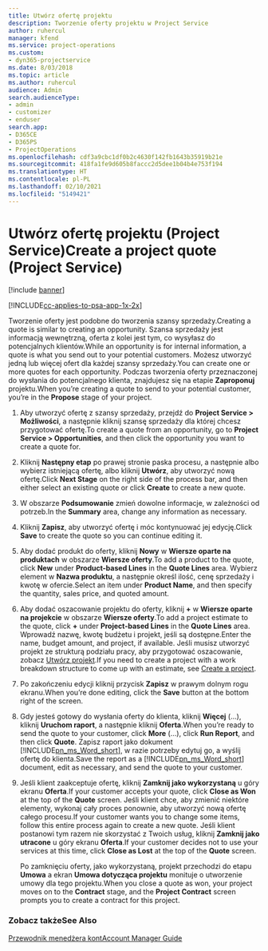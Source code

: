 ```yaml
---
title: Utwórz ofertę projektu
description: Tworzenie oferty projektu w Project Service
author: ruhercul
manager: kfend
ms.service: project-operations
ms.custom:
- dyn365-projectservice
ms.date: 8/03/2018
ms.topic: article
ms.author: ruhercul
audience: Admin
search.audienceType:
- admin
- customizer
- enduser
search.app:
- D365CE
- D365PS
- ProjectOperations
ms.openlocfilehash: cdf3a9cbc1df0b2c4630f142fb1643b35919b21e
ms.sourcegitcommit: 418fa1fe9d605b8faccc2d5dee1b04b4e753f194
ms.translationtype: HT
ms.contentlocale: pl-PL
ms.lasthandoff: 02/10/2021
ms.locfileid: "5149421"
---
```

# <a name="create-a-project-quote-project-service"></a><span data-ttu-id="cc734-103">Utwórz ofertę projektu (Project Service)</span><span class="sxs-lookup"><span data-stu-id="cc734-103">Create a project quote (Project Service)</span></span>

[!include [banner](../includes/psa-now-project-operations.md)]

[!INCLUDE[cc-applies-to-psa-app-1x-2x](../includes/cc-applies-to-psa-app-1x-2x.md)]

<span data-ttu-id="cc734-104">Tworzenie oferty jest podobne do tworzenia szansy sprzedaży.</span><span class="sxs-lookup"><span data-stu-id="cc734-104">Creating a quote is similar to creating an opportunity.</span></span> <span data-ttu-id="cc734-105">Szansa sprzedaży jest informacją wewnętrzną, oferta z kolei jest tym, co wysyłasz do potencjalnych klientów.</span><span class="sxs-lookup"><span data-stu-id="cc734-105">While an opportunity is for internal information, a quote is what you send out to your potential customers.</span></span> <span data-ttu-id="cc734-106">Możesz utworzyć jedną lub więcej ofert dla każdej szansy sprzedaży.</span><span class="sxs-lookup"><span data-stu-id="cc734-106">You can create one or more quotes for each opportunity.</span></span> <span data-ttu-id="cc734-107">Podczas tworzenia oferty przeznaczonej do wysłania do potencjalnego klienta, znajdujesz się na etapie **Zaproponuj** projektu.</span><span class="sxs-lookup"><span data-stu-id="cc734-107">When you’re creating a quote to send to your potential customer, you’re in the **Propose** stage of your project.</span></span>  
  
1. <span data-ttu-id="cc734-108">Aby utworzyć ofertę z szansy sprzedaży, przejdź do **Project Service > Możliwości**, a następnie kliknij szansę sprzedaży dla której chcesz przygotować ofertę.</span><span class="sxs-lookup"><span data-stu-id="cc734-108">To create a quote from an opportunity, go to **Project Service > Opportunities**, and then click the opportunity you want to create a quote for.</span></span>  
  
2. <span data-ttu-id="cc734-109">Kliknij **Następny etap** po prawej stronie paska procesu, a następnie albo wybierz istniejącą ofertę, albo kliknij **Utwórz**, aby utworzyć nową ofertę.</span><span class="sxs-lookup"><span data-stu-id="cc734-109">Click **Next Stage** on the right side of the process bar, and then either select an existing quote or click **Create** to create a new quote.</span></span>  
  
3. <span data-ttu-id="cc734-110">W obszarze **Podsumowanie** zmień dowolne informacje, w zależności od potrzeb.</span><span class="sxs-lookup"><span data-stu-id="cc734-110">In the **Summary** area, change any information as necessary.</span></span>  
  
4. <span data-ttu-id="cc734-111">Kliknij **Zapisz**, aby utworzyć ofertę i móc kontynuować jej edycję.</span><span class="sxs-lookup"><span data-stu-id="cc734-111">Click **Save** to create the quote so you can continue editing it.</span></span>  
  
5. <span data-ttu-id="cc734-112">Aby dodać produkt do oferty, kliknij **Nowy** w **Wiersze oparte na produktach** w obszarze **Wiersze oferty**.</span><span class="sxs-lookup"><span data-stu-id="cc734-112">To add a product to the quote, click **New** under **Product-based Lines** in the **Quote Lines** area.</span></span> <span data-ttu-id="cc734-113">Wybierz element w **Nazwa produktu**, a następnie określ ilość, cenę sprzedaży i kwotę w ofercie.</span><span class="sxs-lookup"><span data-stu-id="cc734-113">Select an item under **Product Name**, and then specify the quantity, sales price, and quoted amount.</span></span>  
  
6. <span data-ttu-id="cc734-114">Aby dodać oszacowanie projektu do oferty, kliknij **+** w **Wiersze oparte na projekcie** w obszarze **Wiersze oferty**.</span><span class="sxs-lookup"><span data-stu-id="cc734-114">To add a project estimate to the quote, click **+** under **Project-based Lines** in the **Quote Lines** area.</span></span> <span data-ttu-id="cc734-115">Wprowadź nazwę, kwotę budżetu i projekt, jeśli są dostępne.</span><span class="sxs-lookup"><span data-stu-id="cc734-115">Enter the name, budget amount, and project, if available.</span></span> <span data-ttu-id="cc734-116">Jeśli musisz utworzyć projekt ze strukturą podziału pracy, aby przygotować oszacowanie, zobacz [Utwórz projekt](../psa/create-project.md).</span><span class="sxs-lookup"><span data-stu-id="cc734-116">If you need to create a project with a work breakdown structure to come up with an estimate, see [Create a project](../psa/create-project.md).</span></span>  
  
7. <span data-ttu-id="cc734-117">Po zakończeniu edycji kliknij przycisk **Zapisz** w prawym dolnym rogu ekranu.</span><span class="sxs-lookup"><span data-stu-id="cc734-117">When you’re done editing, click the **Save** button at the bottom right of the screen.</span></span>  
  
8. <span data-ttu-id="cc734-118">Gdy jesteś gotowy do wysłania oferty do klienta, kliknij **Więcej** (...), kliknij **Uruchom raport**, a następnie kliknij **Oferta**.</span><span class="sxs-lookup"><span data-stu-id="cc734-118">When you’re ready to send the quote to your customer, click **More** (…), click **Run Report**, and then click **Quote**.</span></span> <span data-ttu-id="cc734-119">Zapisz raport jako dokument [!INCLUDE[pn_ms_Word_short](../includes/pn-ms-word-short.md)], w razie potrzeby edytuj go, a wyślij ofertę do klienta.</span><span class="sxs-lookup"><span data-stu-id="cc734-119">Save the report as a [!INCLUDE[pn_ms_Word_short](../includes/pn-ms-word-short.md)] document, edit as necessary, and send the quote to your customer.</span></span>  
  
9. <span data-ttu-id="cc734-120">Jeśli klient zaakceptuje ofertę, kliknij **Zamknij jako wykorzystaną** u góry ekranu **Oferta**.</span><span class="sxs-lookup"><span data-stu-id="cc734-120">If your customer accepts your quote, click **Close as Won** at the top of the **Quote** screen.</span></span> <span data-ttu-id="cc734-121">Jeśli klient chce, aby zmienić niektóre elementy, wykonaj cały proces ponownie, aby utworzyć nową ofertę całego procesu.</span><span class="sxs-lookup"><span data-stu-id="cc734-121">If your customer wants you to change some items, follow this entire process again to create a new quote.</span></span> <span data-ttu-id="cc734-122">Jeśli klient postanowi tym razem nie skorzystać z Twoich usług, kliknij **Zamknij jako utracone** u góry ekranu **Oferta**.</span><span class="sxs-lookup"><span data-stu-id="cc734-122">If your customer decides not to use your services at this time, click **Close as Lost** at the top of the **Quote** screen.</span></span>  
  
   <span data-ttu-id="cc734-123">Po zamknięciu oferty, jako wykorzystaną, projekt przechodzi do etapu **Umowa** a ekran **Umowa dotycząca projektu** monituje o utworzenie umowy dla tego projektu.</span><span class="sxs-lookup"><span data-stu-id="cc734-123">When you close a quote as won, your project moves on to the **Contract** stage, and the **Project Contract** screen prompts you to create a contract for this project.</span></span>  
  
### <a name="see-also"></a><span data-ttu-id="cc734-124">Zobacz także</span><span class="sxs-lookup"><span data-stu-id="cc734-124">See Also</span></span>  
 [<span data-ttu-id="cc734-125">Przewodnik menedżera kont</span><span class="sxs-lookup"><span data-stu-id="cc734-125">Account Manager Guide</span></span>](../psa/account-manager-guide.md)
